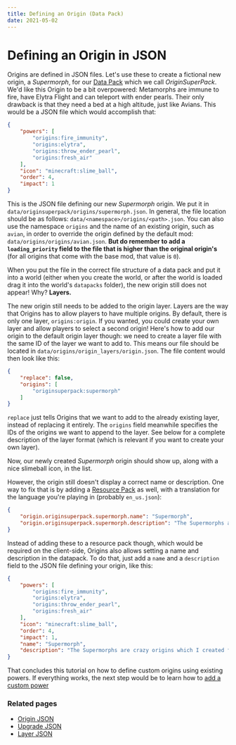 ```yaml
---
title: Defining an Origin (Data Pack)
date: 2021-05-02
---
```


# Defining an Origin in JSON

Origins are defined in JSON files. Let's use these to create a fictional new origin, a _Supermorph_, for our [Data Pack](https://minecraft.wiki/w/Data_Pack) which we call _OriginSuperPack_. We'd like this Origin to be a bit overpowered: Metamorphs are immune to fire, have Elytra Flight and can teleport with ender pearls. Their only drawback is that they need a bed at a high altitude, just like Avians. This would be a JSON file which would accomplish that:

```json
{
	"powers": [
		"origins:fire_immunity",
		"origins:elytra",
		"origins:throw_ender_pearl",
		"origins:fresh_air"
	],
	"icon": "minecraft:slime_ball",
	"order": 4,
	"impact": 1
}
```

This is the JSON file defining our new _Supermorph_ origin. We put it in `data/originsuperpack/origins/supermorph.json`. In general, the file location should be as follows: `data/<namespace>/origins/<path>.json`. You can also use the namespace `origins` and the name of an existing origin, such as `avian`, in order to override the origin defined by the default mod: `data/origins/origins/avian.json`. **But do remember to add a `loading_priority` field to the file that is higher than the original origin's** (for all origins that come with the base mod, that value is `0`).

When you put the file in the correct file structure of a data pack and put it into a world (either when you create the world, or after the world is loaded drag it into the world's `datapacks` folder), the new origin still does not appear! Why? **Layers.**

The new origin still needs to be added to the origin layer. Layers are the way that Origins has to allow players to have multiple origins. By default, there is only one layer, `origins:origin`. If you wanted, you could create your own layer and allow players to select a second origin! Here's how to add our origin to the default origin layer though: we need to create a layer file with the same ID of the layer we want to add to. This means our file should be located in `data/origins/origin_layers/origin.json`. The file content would then look like this:

```json
{
	"replace": false,
	"origins": [
		"originsuperpack:supermorph"
	]
}
```

`replace` just tells Origins that we want to add to the already existing layer, instead of replacing it entirely. The `origins` field meanwhile specifies the IDs of the origins we want to append to the layer. See below for a complete description of the layer format (which is relevant if you want to create your own layer).

Now, our newly created _Supermorph_ origin should show up, along with a nice slimeball icon, in the list.

However, the origin still doesn't display a correct name or description. One way to fix that is by adding a [Resource Pack](https://minecraft.wiki/w/Resource_Pack) as well, with a translation for the language you're playing in (probably `en_us.json`):
```json
{
	"origin.originsuperpack.supermorph.name": "Supermorph",
	"origin.originsuperpack.supermorph.description": "The Supermorphs are crazy origins which I created for a tutorial!"
}
```

Instead of adding these to a resource pack though, which would be required on the client-side, Origins also allows setting a name and description in the datapack. To do that, just add a `name` and a `description` field to the JSON file defining your origin, like this:

```json
{
	"powers": [
		"origins:fire_immunity",
		"origins:elytra",
		"origins:throw_ender_pearl",
		"origins:fresh_air"
	],
	"icon": "minecraft:slime_ball",
	"order": 4,
	"impact": 1,
	"name": "Supermorph",
	"description": "The Supermorphs are crazy origins which I created for a tutorial!"
}
```

That concludes this tutorial on how to define custom origins using existing powers. If everything works, the next step would be to learn how to [add a custom power](/docs/datapack_guides/define_power.md)

### Related pages

* [Origin JSON](/docs/json/origin.md)
* [Upgrade JSON](../../json/upgrade.md)
* [Layer JSON](/docs/json/origin_layer.md)
